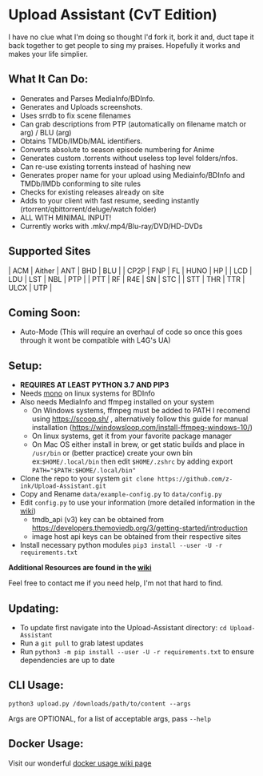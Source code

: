 # Upload Assistant (CvT Edition)

I have no clue what I'm doing so thought I'd fork it, bork it and, duct tape it back together to get people to sing my praises. Hopefully it works and makes your life simplier.

## What It Can Do:
  - Generates and Parses MediaInfo/BDInfo.
  - Generates and Uploads screenshots.
  - Uses srrdb to fix scene filenames
  - Can grab descriptions from PTP (automatically on filename match or arg) / BLU (arg)
  - Obtains TMDb/IMDb/MAL identifiers.
  - Converts absolute to season episode numbering for Anime
  - Generates custom .torrents without useless top level folders/nfos.
  - Can re-use existing torrents instead of hashing new
  - Generates proper name for your upload using Mediainfo/BDInfo and TMDb/IMDb conforming to site rules
  - Checks for existing releases already on site
  - Adds to your client with fast resume, seeding instantly (rtorrent/qbittorrent/deluge/watch folder)
  - ALL WITH MINIMAL INPUT!
  - Currently works with .mkv/.mp4/Blu-ray/DVD/HD-DVDs

## Supported Sites
|  ACM   | Aither |  ANT   |  BHD   |  BLU   |
|  CP2P  |  FNP   |   FL   |  HUNO  |   HP   |
|  LCD   |  LDU   |  LST   |  NBL   |  PTP   |
|  PTT   |   RF   |  R4E   |  SN    |  STC   |
|  STT   |  THR   |  TTR   | ULCX   |  UTP   |





## Coming Soon:
  - Auto-Mode (This will require an overhaul of code so once this goes through it wont be compatible with L4G's UA)


  

## **Setup:**
   - **REQUIRES AT LEAST PYTHON 3.7 AND PIP3**
   - Needs [mono](https://www.mono-project.com/) on linux systems for BDInfo
   - Also needs MediaInfo and ffmpeg installed on your system
      - On Windows systems, ffmpeg must be added to PATH I recomend using https://scoop.sh/ , alternatively follow this guide for manual installation (https://windowsloop.com/install-ffmpeg-windows-10/) 
      - On linux systems, get it from your favorite package manager
      - On Mac OS either install in brew, or get static builds and place in `/usr/bin` or (better practice) create your own bin ex:`$HOME/.local/bin` then edit `$HOME/.zshrc` by adding export `PATH="$PATH:$HOME/.local/bin"`
   - Clone the repo to your system `git clone https://github.com/z-ink/Upload-Assistant.git`
   - Copy and Rename `data/example-config.py` to `data/config.py`
   - Edit `config.py` to use your information (more detailed information in the [wiki](https://github.com/L4GSP1KE/Upload-Assistant/wiki))
      - tmdb_api (v3) key can be obtained from https://developers.themoviedb.org/3/getting-started/introduction
      - image host api keys can be obtained from their respective sites
   - Install necessary python modules `pip3 install --user -U -r requirements.txt`
     
   

   **Additional Resources are found in the [wiki](https://github.com/L4GSP1KE/Upload-Assistant/wiki)**
   
   Feel free to contact me if you need help, I'm not that hard to find.

## **Updating:**
  - To update first navigate into the Upload-Assistant directory: `cd Upload-Assistant`
  - Run a `git pull` to grab latest updates
  - Run `python3 -m pip install --user -U -r requirements.txt` to ensure dependencies are up to date
## **CLI Usage:**
  
  `python3 upload.py /downloads/path/to/content --args`
  
  Args are OPTIONAL, for a list of acceptable args, pass `--help`
## **Docker Usage:**
  Visit our wonderful [docker usage wiki page](https://github.com/L4GSP1KE/Upload-Assistant/wiki/Docker)
